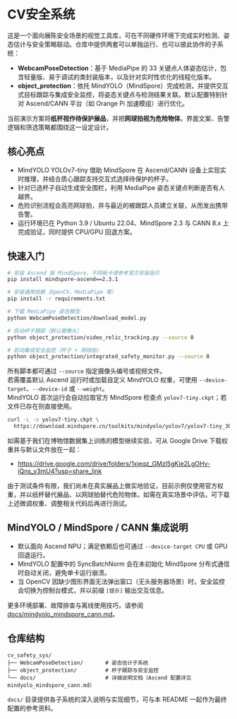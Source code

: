 # CV安全系统

这是一个面向展陈安全场景的视觉工具库，可在不同硬件环境下完成实时检测、姿态估计与安全策略联动。仓库中提供两套可以单独运行、也可以彼此协作的子系统：

- **WebcamPoseDetection**：基于 MediaPipe 的 33 关键点人体姿态估计，包含轻量版、易于调试的类封装版本，以及针对实时性优化的线程化版本。
- **object_protection**：依托 MindYOLO（MindSpore）完成检测，并提供交互式目标跟踪与集成安全监控，将姿态关键点与检测结果关联。默认配置特别针对 Ascend/CANN 平台（如 Orange Pi 加速模组）进行优化。

当前演示方案将**纸杯视作待保护展品**，并把**网球拍视为危险物体**。界面文案、告警逻辑和筛选策略都围绕这一设定设计。

## 核心亮点

- MindYOLO YOLOv7-tiny 借助 MindSpore 在 Ascend/CANN 设备上实现实时推理，并结合质心跟踪支持交互式选择待保护的杯子。
- 针对已选杯子自动生成安全围栏，利用 MediaPipe 姿态关键点判断是否有人越界。
- 危险识别流程会高亮网球拍，并与最近的被跟踪人员建立关联，从而发出携带告警。
- 运行环境已在 Python 3.9 / Ubuntu 22.04、MindSpore 2.3 与 CANN 8.x 上完成验证，同时提供 CPU/GPU 回退方案。

## 快速入门

```bash
# 安装 Ascend 版 MindSpore，不同板卡请参考官方安装指引
pip install mindspore-ascend==2.3.1

# 安装通用依赖（OpenCV、MediaPipe 等）
pip install -r requirements.txt

# 下载 MediaPipe 姿态模型
python WebcamPoseDetection/download_model.py

# 启动杯子跟踪（默认摄像头）
python object_protection/video_relic_tracking.py --source 0

# 启动集成安全监控（杯子 + 网球拍）
python object_protection/integrated_safety_monitor.py --source 0
```

所有脚本都可通过 `--source` 指定摄像头编号或视频文件。  
若需覆盖默认 Ascend 运行时或加载自定义 MindYOLO 权重，可使用 `--device-target`、`--device-id` 或 `--weight`。  
MindYOLO 首次运行会自动拉取官方 MindSpore 检查点 `yolov7-tiny.ckpt`；若文件已存在则直接使用。

```bash
curl -L -o yolov7-tiny.ckpt \
  https://download.mindspore.cn/toolkits/mindyolo/yolov7/yolov7-tiny_300e_mAP375-d8972c94.ckpt
```

如需基于我们在博物馆数据集上训练的模型继续实验，可从 Google Drive 下载权重并与默认文件放在一起：

- https://drive.google.com/drive/folders/1xjeqz_GMzl5gKie2LgOHv-iQns_v3mU4?usp=share_link

由于测试条件有限，我们尚未在真实展品上做实地验证，目前示例仅使用官方权重，并以纸杯替代展品、以网球拍替代危险物体。如需在真实场景中评估，可下载上述微调权重、调整相关代码后再进行测试。  

## MindYOLO / MindSpore / CANN 集成说明

- 默认面向 Ascend NPU；满足依赖后也可通过 `--device-target CPU` 或 GPU 回退运行。
- MindYOLO 配置中的 SyncBatchNorm 会在未初始化 MindSpore 分布式通信时自动关闭，避免单卡运行崩溃。
- 当 OpenCV 因缺少图形界面无法弹出窗口（无头服务器场景）时，安全监控会切换为控制台模式，并以前缀 `[提示]` 输出交互信息。

更多环境部署、故障排查与离线使用技巧，请参阅 [docs/mindyolo_mindspore_cann.md](docs/mindyolo_mindspore_cann.md)。

## 仓库结构

```
cv_safety_sys/
├── WebcamPoseDetection/       # 姿态估计子系统
├── object_protection/         # 杯子跟踪与安全监控
└── docs/                      # 详细说明文档（Ascend 配置详见 mindyolo_mindspore_cann.md）
```

`docs/` 目录提供各子系统的深入说明与实现细节，可与本 README 一起作为最终配置的参考资料。
